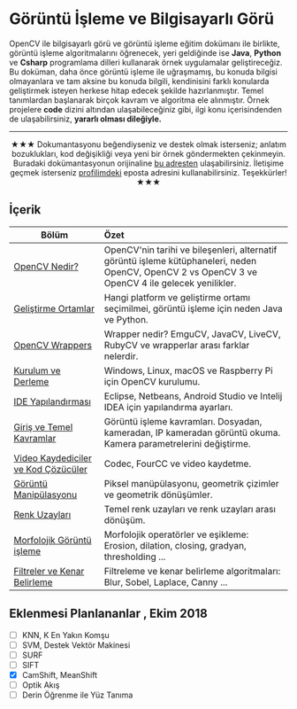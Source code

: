 # Görüntü İşleme ve Bilgisayarlı Görü


OpenCV ile bilgisayarlı görü ve görüntü işleme eğitim dokümanı ile birlikte, görüntü işleme algoritmalarını öğrenecek, yeri geldiğinde ise **Java**, **Python** ve **Csharp** programlama dilleri kullanarak örnek uygulamalar geliştireceğiz. Bu doküman, daha önce görüntü işleme ile uğraşmamış, bu konuda bilgisi olmayanlara ve tam aksine bu konuda bilgili, kendinisini farklı konularda geliştirmek  isteyen herkese hitap edecek şekilde hazırlanmıştır. Temel tanımlardan başlanarak birçok kavram ve algoritma ele alınmıştır. Örnek projelere **code** dizini altından ulaşabileceğiniz gibi, ilgi konu içerisindenden de ulaşabilirsiniz, **yararlı olması dileğiyle.**

---

<p align="center">
 ★★★ Dokumantasyonu beğendiyseniz ve destek olmak isterseniz; anlatım bozuklukları, kod değişikliği veya yeni bir örnek göndermekten çekinmeyin. Buradaki dokümantasyonun orijinaline <a href="http://mesutpiskin.com/blog">bu adresten</a> ulaşabilirsiniz. İletişime geçmek isterseniz  <a href="https://github.com/mesutpiskin">profilimdeki</a> eposta adresini kullanabilirsiniz. Teşekkürler! ★★★
</p>

## İçerik

| Bölüm |Özet|
|----------|:--------|
| [OpenCV Nedir?](/docs/1-opencv-nedir)|OpenCV'nin tarihi ve bileşenleri, alternatif görüntü işleme kütüphaneleri, neden OpenCV, OpenCV 2 vs OpenCV 3 ve OpenCV 4 ile gelecek yenilikler.|
| [Geliştirme Ortamlar](/docs/2-gelistirme-ortamlari) |Hangi platform ve geliştirme ortamı seçimilmei, görüntü işleme için neden Java ve Python.|
| [OpenCV Wrappers](/docs/3-opencv-wrappers) |Wrapper nedir? EmguCV, JavaCV, LiveCV, RubyCV ve wrapperlar arası farklar nelerdir.|
| [Kurulum ve Derleme](/docs/4-opencv-kurulumlar) |Windows, Linux, macOS ve Raspberry Pi için OpenCV kurulumu.|
| [IDE Yapılandırması](/docs/5-ide-yapilandirmasi) |Eclipse, Netbeans, Android Studio ve Intelij IDEA için yapılandırma ayarları.|
| [Giriş ve Temel Kavramlar](/docs/6-giris-temel-kavramlar) |Görüntü işleme kavramları. Dosyadan, kameradan, IP kameradan görüntü okuma. Kamera parametrelerini değiştirme.|
| [Video Kaydediciler ve Kod Çözücüler](/docs/7-video-kaydediciler-codec) |Codec, FourCC ve video kaydetme.|
| [Görüntü Manipülasyonu](/docs/8-goruntu-manipulasyonu) |Piksel manüpülasyonu, geometrik çizimler ve geometrik dönüşümler.|
| [Renk Uzayları](/docs/9-renk-uzaylari) |Temel renk uzayları ve renk uzayları arası dönüşüm.|
| [Morfolojik Görüntü işleme](/docs/10-morfolojik-goruntu-isleme) |Morfolojik operatörler ve eşikleme: Erosion, dilation, closing, gradyan, thresholding ...|
| [Filtreler ve Kenar Belirleme](/docs/11-filtreler-ve-kenar-belirleme) |Filtreleme ve kenar belirleme algoritmaları: Blur, Sobel, Laplace, Canny ...|



## Eklenmesi Planlananlar , Ekim 2018

- [ ] KNN, K En Yakın Komşu
- [ ] SVM, Destek Vektör Makinesi
- [ ] SURF
- [ ] SIFT
- [x] CamShift, MeanShift
- [ ] Optik Akış
- [ ] Derin Öğrenme ile Yüz Tanıma